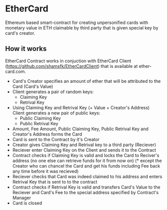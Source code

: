 # EtherCard
Ethereum based smart-contract for creating unpersonified cards with monetary value in ETH claimable by third party that is given special key by card's creator.

## How it works
EtherCard Contract works in conjuction with EtherCard Client (https://github.com/shamsfk/EtherCardClient) that is available at ether-card.com.

* Card's Creator specifies an amount of ether that will be attributed to the Card (Card's Value)
* Client generates a pair of random keys:
    * Claiming Key
    * Retrival Key
* Using Claiming Key and Retrival Key (+ Value + Creator's Address) Client generates a new pair of public keys:
    * Public Claiming Key
    * Public Retrival Key
* Amount, Fee Amount, Public Claiming Key, Public Retrival Key and Creator's Address forms the Card
* Card is sent to the Contract by it's Creator
* Creator gives Claiming Key and Retrival key to a third party (Reciever)
* Reciever enter Claiming Key on the Client and sends it to the Contract
* Contract checks if Claiming Key is valid and locks the Card to Reciver's address (no one else can retrieve funds for it from now on) (* except the Creator who can chancel the Card and get his funds including Fee back any time before it was recieved)
* Reciever checks that Card was indeed claimed to his address and enters Retrival Key that is sent to to the contract
* Contract checks if Retrival Key is valid and transfers Card's Value to the Reciever and Card's Fee to the special address specified by Contract's Manager
* Card is closed